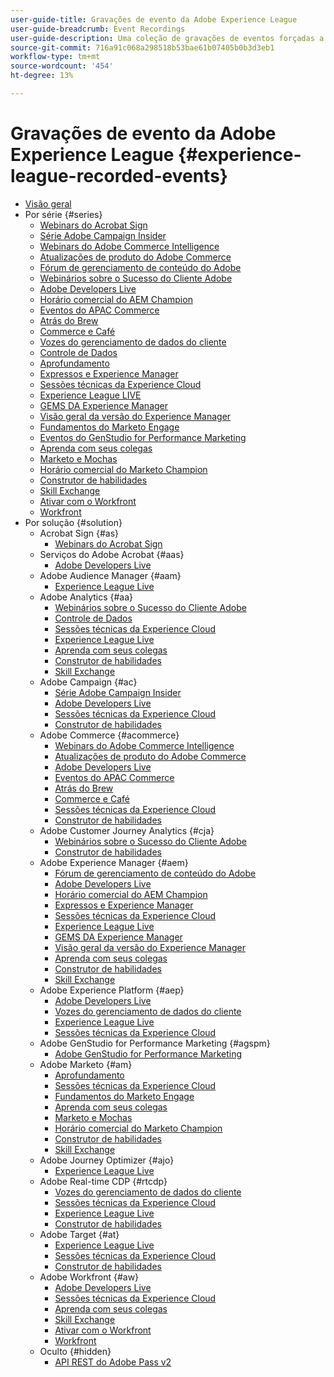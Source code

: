 ```yaml
---
user-guide-title: Gravações de evento da Adobe Experience League
user-guide-breadcrumb: Event Recordings
user-guide-description: Uma coleção de gravações de eventos forçadas a usar os produtos Adobe Enterprise
source-git-commit: 716a91c068a298518b53bae61b07405b0b3d3eb1
workflow-type: tm+mt
source-wordcount: '454'
ht-degree: 13%

---
```



# Gravações de evento da Adobe Experience League {#experience-league-recorded-events}

+ [Visão geral](overview.md)
+ Por série {#series}
   + [Webinars do Acrobat Sign](https://experienceleague.adobe.com/docs/events/acrobat-sign-webinars/overview.html?lang=pt-BR)
   + [Série Adobe Campaign Insider](https://experienceleague.adobe.com/docs/events/adobe-campaign-insider-recordings/overview.html?lang=pt-BR)
   + [Webinars do Adobe Commerce Intelligence](https://experienceleague.adobe.com/docs/events/mbi-webinars-recordings/overview.html?lang=pt-BR)
   + [Atualizações de produto do Adobe Commerce](https://experienceleague.adobe.com/docs/events/adobe-commerce-product-update-recordings/overview.html?lang=pt-BR)
   + [Fórum de gerenciamento de conteúdo do Adobe](https://experienceleague.adobe.com/docs/events/adobe-content-management-forum-recordings/overview.html?lang=pt-BR)
   + [Webinários sobre o Sucesso do Cliente Adobe](https://experienceleague.adobe.com/docs/events/adobe-customer-success-webinar-recordings/overview.html?lang=pt-BR)
   + [Adobe Developers Live](https://experienceleague.adobe.com/docs/events/adobe-developers-live-recordings/overview.html?lang=pt-BR)
   + [Horário comercial do AEM Champion](https://experienceleague.adobe.com/docs/events/aem-champion-office-hours/overview.html?lang=pt-BR)
   + [Eventos do APAC Commerce](https://experienceleague.adobe.com/docs/events/apac-commerce-recordings/overview.html?lang=pt-BR)
   + [Atrás do Brew](https://experienceleague.adobe.com/docs/events/behind-the-brew-recordings/overview.html?lang=pt-BR)
   + [Commerce e Café](https://experienceleague.adobe.com/docs/events/commerce-and-coffee-recordings/overview.html?lang=pt-BR)
   + [Vozes do gerenciamento de dados do cliente](https://experienceleague.adobe.com/docs/events/customer-data-management-voices-recordings/overview.html?lang=pt-BR)
   + [Controle de Dados](https://experienceleague.adobe.com/docs/events/data-drip-recordings/overview.html?lang=pt-BR)
   + [Aprofundamento](https://experienceleague.adobe.com/docs/events/deep-dives-recordings/overview.html?lang=pt-BR)
   + [Expressos e Experience Manager](https://experienceleague.adobe.com/docs/events/espressos-and-experience-manager-recordings/overview.html?lang=pt-BR)
   + [Sessões técnicas da Experience Cloud](https://experienceleague.adobe.com/docs/events/tech-sessions/overview.html?lang=pt-BR)
   + [Experience League LIVE](https://experienceleague.adobe.com/docs/events/experience-league-live-recordings/overview.html?lang=pt-BR)
   + [GEMS DA Experience Manager](https://experienceleague.adobe.com/docs/events/experience-manager-gems-recordings/overview.html?lang=pt-BR)
   + [Visão geral da versão do Experience Manager](https://experienceleague.adobe.com/docs/events/aemcs-release-update-recordings/overview.html?lang=pt-BR)
   + [Fundamentos do Marketo Engage](https://experienceleague.adobe.com/docs/events/foundations-of-marketo-engage/overview.md)
   + [Eventos do GenStudio for Performance Marketing](https://experienceleague.adobe.com/docs/events/genstudio-for-performance-marketing-events/overview.html?lang=pt-BR)
   + [Aprenda com seus colegas](https://experienceleague.adobe.com/docs/events/learn-from-your-peers-recordings/overview.html?lang=pt-BR)
   + [Marketo e Mochas](https://experienceleague.adobe.com/docs/events/marketo-and-mochas-recordings/overview.html?lang=pt-BR)
   + [Horário comercial do Marketo Champion](https://experienceleague.adobe.com/docs/events/marketo-champion-office-hours/overview.html?lang=pt-BR)
   + [Construtor de habilidades](https://experienceleague.adobe.com/docs/events/skill-builder-recordings/overview.html?lang=pt-BR)
   + [Skill Exchange](https://experienceleague.adobe.com/docs/events/the-skill-exchange-recordings/overview.html?lang=pt-BR)
   + [Ativar com o Workfront](https://experienceleague.adobe.com/docs/events/wake-up-with-workfront-recordings/overview.html?lang=pt-BR)
   + [Workfront](https://experienceleague.adobe.com/docs/events/workfront-recordings/overview.html?lang=pt-BR)
+ Por solução {#solution}
   + Acrobat Sign {#as}
      + [Webinars do Acrobat Sign](https://experienceleague.adobe.com/docs/events/acrobat-sign-webinars/overview.html?lang=pt-BR)
   + Serviços do Adobe Acrobat {#aas}
      + [Adobe Developers Live](https://experienceleague.adobe.com/docs/events/adobe-developers-live-recordings/overview.html?lang=pt-BR)
   + Adobe Audience Manager {#aam}
      + [Experience League Live](https://experienceleague.adobe.com/docs/events/experience-league-live-recordings/overview.html?lang=pt-BR)
   + Adobe Analytics {#aa}
      + [Webinários sobre o Sucesso do Cliente Adobe](https://experienceleague.adobe.com/docs/events/adobe-customer-success-webinar-recordings/overview.html?lang=pt-BR)
      + [Controle de Dados](https://experienceleague.adobe.com/docs/events/data-drip-recordings/overview.html?lang=pt-BR)
      + [Sessões técnicas da Experience Cloud](https://experienceleague.adobe.com/docs/events/tech-sessions/overview.html?lang=pt-BR)
      + [Experience League Live](https://experienceleague.adobe.com/docs/events/experience-league-live-recordings/overview.html?lang=pt-BR)
      + [Aprenda com seus colegas](https://experienceleague.adobe.com/docs/events/learn-from-your-peers-recordings/overview.html?lang=pt-BR)
      + [Construtor de habilidades](https://experienceleague.adobe.com/docs/events/skill-builder-recordings/overview.html?lang=pt-BR)
      + [Skill Exchange](https://experienceleague.adobe.com/docs/events/the-skill-exchange-recordings/overview.html?lang=pt-BR)
   + Adobe Campaign {#ac}
      + [Série Adobe Campaign Insider](https://experienceleague.adobe.com/docs/events/adobe-campaign-insider-recordings/overview.html?lang=pt-BR)
      + [Adobe Developers Live](https://experienceleague.adobe.com/docs/events/adobe-developers-live-recordings/overview.html?lang=pt-BR)
      + [Sessões técnicas da Experience Cloud](https://experienceleague.adobe.com/docs/events/tech-sessions/overview.html?lang=pt-BR)
      + [Construtor de habilidades](https://experienceleague.adobe.com/docs/events/skill-builder-recordings/overview.html?lang=pt-BR)
   + Adobe Commerce {#acommerce}
      + [Webinars do Adobe Commerce Intelligence](https://experienceleague.adobe.com/docs/events/mbi-webinars-recordings/overview.html?lang=pt-BR)
      + [Atualizações de produto do Adobe Commerce](https://experienceleague.adobe.com/docs/events/adobe-commerce-product-update-recordings/overview.html?lang=pt-BR)
      + [Adobe Developers Live](https://experienceleague.adobe.com/docs/events/adobe-developers-live-recordings/overview.html?lang=pt-BR)
      + [Eventos do APAC Commerce](https://experienceleague.adobe.com/docs/events/apac-commerce-recordings/overview.html?lang=pt-BR)
      + [Atrás do Brew](https://experienceleague.adobe.com/docs/events/behind-the-brew-recordings/overview.html?lang=pt-BR)
      + [Commerce e Café](https://experienceleague.adobe.com/docs/events/commerce-and-coffee-recordings/overview.html?lang=pt-BR)
      + [Sessões técnicas da Experience Cloud](https://experienceleague.adobe.com/docs/events/tech-sessions/overview.html?lang=pt-BR)
      + [Construtor de habilidades](https://experienceleague.adobe.com/docs/events/skill-builder-recordings/overview.html?lang=pt-BR)
   + Adobe Customer Journey Analytics {#cja}
      + [Webinários sobre o Sucesso do Cliente Adobe](https://experienceleague.adobe.com/docs/events/adobe-customer-success-webinar-recordings/overview.html?lang=pt-BR)
      + [Construtor de habilidades](https://experienceleague.adobe.com/docs/events/skill-builder-recordings/overview.html?lang=pt-BR)
   + Adobe Experience Manager {#aem}
      + [Fórum de gerenciamento de conteúdo do Adobe](https://experienceleague.adobe.com/docs/events/adobe-content-management-forum-recordings/overview.html?lang=pt-BR)
      + [Adobe Developers Live](https://experienceleague.adobe.com/docs/events/adobe-developers-live-recordings/overview.html?lang=pt-BR)
      + [Horário comercial do AEM Champion](https://experienceleague.adobe.com/docs/events/aem-champion-office-hours/overview.html?lang=pt-BR)
      + [Expressos e Experience Manager](https://experienceleague.adobe.com/docs/events/espressos-and-experience-manager-recordings/overview.html?lang=pt-BR)
      + [Sessões técnicas da Experience Cloud](https://experienceleague.adobe.com/docs/events/tech-sessions/overview.html?lang=pt-BR)
      + [Experience League Live](https://experienceleague.adobe.com/docs/events/experience-league-live-recordings/overview.html?lang=pt-BR)
      + [GEMS DA Experience Manager](https://experienceleague.adobe.com/docs/events/experience-manager-gems-recordings/overview.html?lang=pt-BR)
      + [Visão geral da versão do Experience Manager](https://experienceleague.adobe.com/docs/events/aemcs-release-update-recordings/overview.html?lang=pt-BR)
      + [Aprenda com seus colegas](https://experienceleague.adobe.com/docs/events/learn-from-your-peers-recordings/overview.html?lang=pt-BR)
      + [Construtor de habilidades](https://experienceleague.adobe.com/docs/events/skill-builder-recordings/overview.html?lang=pt-BR)
      + [Skill Exchange](https://experienceleague.adobe.com/docs/events/the-skill-exchange-recordings/overview.html?lang=pt-BR)
   + Adobe Experience Platform {#aep}
      + [Adobe Developers Live](https://experienceleague.adobe.com/docs/events/adobe-developers-live-recordings/overview.html?lang=pt-BR)
      + [Vozes do gerenciamento de dados do cliente](https://experienceleague.adobe.com/docs/events/customer-data-management-voices-recordings/overview.html?lang=pt-BR)
      + [Experience League Live](https://experienceleague.adobe.com/docs/events/experience-league-live-recordings/overview.html?lang=pt-BR)
      + [Sessões técnicas da Experience Cloud](https://experienceleague.adobe.com/docs/events/tech-sessions/overview.html?lang=pt-BR)
   + Adobe GenStudio for Performance Marketing {#agspm}
      + [Adobe GenStudio for Performance Marketing](https://experienceleague.adobe.com/docs/events/genstudio-for-performance-marketing-events/overview.html?lang=pt-BR)
   + Adobe Marketo {#am}
      + [Aprofundamento](https://experienceleague.adobe.com/docs/events/deep-dives-recordings/overview.html?lang=pt-BR)
      + [Sessões técnicas da Experience Cloud](https://experienceleague.adobe.com/docs/events/tech-sessions/overview.html?lang=pt-BR)
      + [Fundamentos do Marketo Engage](https://experienceleague.adobe.com/docs/events/foundations-of-marketo-engage/overview.md)
      + [Aprenda com seus colegas](https://experienceleague.adobe.com/docs/events/learn-from-your-peers-recordings/overview.html?lang=pt-BR)
      + [Marketo e Mochas](https://experienceleague.adobe.com/docs/events/marketo-and-mochas-recordings/overview.html?lang=pt-BR)
      + [Horário comercial do Marketo Champion](https://experienceleague.adobe.com/docs/events/marketo-champion-office-hours/overview.html?lang=pt-BR)
      + [Construtor de habilidades](https://experienceleague.adobe.com/docs/events/skill-builder-recordings/overview.html?lang=pt-BR)
      + [Skill Exchange](https://experienceleague.adobe.com/docs/events/the-skill-exchange-recordings/overview.html?lang=pt-BR)
   + Adobe Journey Optimizer {#ajo}
      + [Experience League Live](https://experienceleague.adobe.com/docs/events/experience-league-live-recordings/overview.html?lang=pt-BR)
   + Adobe Real-time CDP {#rtcdp}
      + [Vozes do gerenciamento de dados do cliente](https://experienceleague.adobe.com/docs/events/customer-data-management-voices-recordings/overview.html?lang=pt-BR)
      + [Sessões técnicas da Experience Cloud](https://experienceleague.adobe.com/docs/events/tech-sessions/overview.html?lang=pt-BR)
      + [Experience League Live](https://experienceleague.adobe.com/docs/events/experience-league-live-recordings/overview.html?lang=pt-BR)
      + [Construtor de habilidades](https://experienceleague.adobe.com/docs/events/skill-builder-recordings/overview.html?lang=pt-BR)
   + Adobe Target {#at}
      + [Experience League Live](https://experienceleague.adobe.com/docs/events/experience-league-live-recordings/overview.html?lang=pt-BR)
      + [Sessões técnicas da Experience Cloud](https://experienceleague.adobe.com/docs/events/tech-sessions/overview.html?lang=pt-BR)
      + [Construtor de habilidades](https://experienceleague.adobe.com/docs/events/skill-builder-recordings/overview.html?lang=pt-BR)
   + Adobe Workfront {#aw}
      + [Adobe Developers Live](https://experienceleague.adobe.com/docs/events/adobe-developers-live-recordings/overview.html?lang=pt-BR)
      + [Sessões técnicas da Experience Cloud](https://experienceleague.adobe.com/docs/events/tech-sessions/overview.html?lang=pt-BR)
      + [Aprenda com seus colegas](https://experienceleague.adobe.com/docs/events/learn-from-your-peers-recordings/overview.html?lang=pt-BR)
      + [Skill Exchange](https://experienceleague.adobe.com/docs/events/the-skill-exchange-recordings/overview.html?lang=pt-BR)
      + [Ativar com o Workfront](https://experienceleague.adobe.com/docs/events/wake-up-with-workfront-recordings/overview.html?lang=pt-BR)
      + [Workfront](https://experienceleague.adobe.com/docs/events/workfront-recordings/overview.html?lang=pt-BR)
   + Oculto {#hidden}
      + [API REST do Adobe Pass v2](../single-events/adobe-pass-rest-api-v2.md)